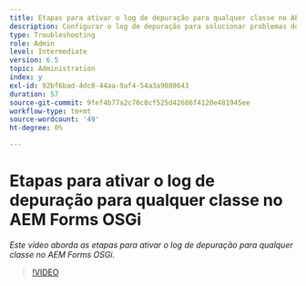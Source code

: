 ```yaml
---
title: Etapas para ativar o log de depuração para qualquer classe no AEM Forms OSGi
description: Configurar o log de depuração para solucionar problemas do AEM Forms OSGi
type: Troubleshooting
role: Admin
level: Intermediate
version: 6.5
topic: Administration
index: y
exl-id: 92bf6bad-4dc0-44aa-9af4-54a3a9088643
duration: 57
source-git-commit: 9fef4b77a2c70c8cf525d42686f4120e481945ee
workflow-type: tm+mt
source-wordcount: '49'
ht-degree: 0%

---
```


# Etapas para ativar o log de depuração para qualquer classe no AEM Forms OSGi

*Este vídeo aborda as etapas para ativar o log de depuração para qualquer classe no AEM Forms OSGi.*

>[!VIDEO](https://video.tv.adobe.com/v/335521?quality=12&learn=on)
